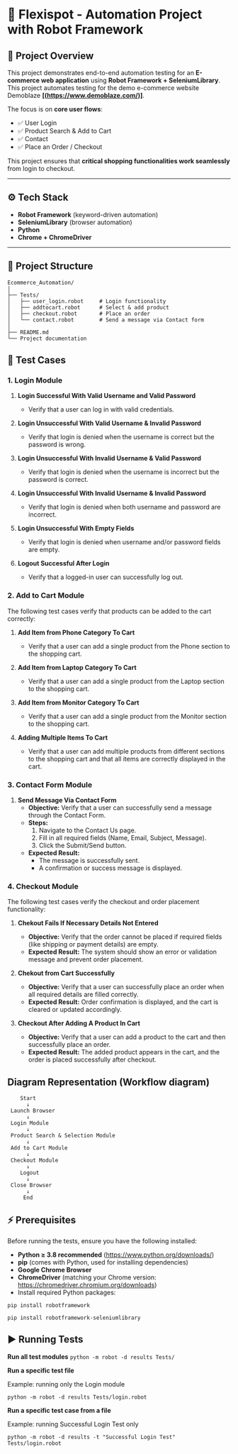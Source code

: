 # 🛒 Flexispot - Automation Project with Robot Framework 

## 📌 Project Overview
This project demonstrates end-to-end automation testing for an **E-commerce web application** using **Robot Framework + SeleniumLibrary**. This project automates testing for the demo e-commerce website Demoblaze
**[(https://www.demoblaze.com/)]**.


The focus is on **core user flows**:
- ✅ User Login  
- ✅ Product Search & Add to Cart    
- ✅ Contact
- ✅ Place an Order / Checkout 

This project ensures that **critical shopping functionalities work seamlessly** from login to checkout.

---

## ⚙️ Tech Stack
- **Robot Framework** (keyword-driven automation)  
- **SeleniumLibrary** (browser automation)  
- **Python**  
- **Chrome + ChromeDriver**  

---

## 📂 Project Structure

```plaintext
Ecommerce_Automation/
│
├── Tests/
│   ├── user_login.robot     # Login functionality
│   ├── addtocart.robot      # Select & add product
│   ├── checkout.robot       # Place an order
│   └── contact.robot        # Send a message via Contact form
│
├── README.md  
└── Project documentation
```



## 🧪 Test Cases

### 1. Login Module

1. **Login Successful With Valid Username and Valid Password**  
   - Verify that a user can log in with valid credentials.

2. **Login Unsuccessful With Valid Username & Invalid Password**  
   - Verify that login is denied when the username is correct but the password is wrong.

3. **Login Unsuccessful With Invalid Username & Valid Password**  
   - Verify that login is denied when the username is incorrect but the password is correct.

4. **Login Unsuccessful With Invalid Username & Invalid Password**  
   - Verify that login is denied when both username and password are incorrect.

5. **Login Unsuccessful With Empty Fields**  
   - Verify that login is denied when username and/or password fields are empty.

6. **Logout Successful After Login**  
   - Verify that a logged-in user can successfully log out.

### 2. Add to Cart Module
The following test cases verify that products can be added to the cart correctly:

1. **Add Item from Phone Category To Cart**  
   - Verify that a user can add a single product from the Phone section to the shopping cart.

2. **Add Item from Laptop Category To Cart**  
   - Verify that a user can add a single product from the Laptop section to the shopping cart.

3. **Add Item from Monitor Category To Cart**  
   - Verify that a user can add a single product from the Monitor section to the shopping cart.

4. **Adding Multiple Items To Cart**  
   - Verify that a user can add multiple products from different sections to the shopping cart and that all items are correctly displayed in the cart.

### 3. Contact Form Module

1. **Send Message Via Contact Form**  
   - **Objective:** Verify that a user can successfully send a message through the Contact Form.  
   - **Steps:**  
     1. Navigate to the Contact Us page.  
     2. Fill in all required fields (Name, Email, Subject, Message).  
     3. Click the Submit/Send button.  
   - **Expected Result:**  
     - The message is successfully sent.  
     - A confirmation or success message is displayed.  

### 4. Checkout Module
The following test cases verify the checkout and order placement functionality:

1. **Chekout Fails If Necessary Details Not Entered**  
   - **Objective:** Verify that the order cannot be placed if required fields (like shipping or payment details) are empty.  
   - **Expected Result:** The system should show an error or validation message and prevent order placement.

2. **Chekout from Cart Successfully**  
   - **Objective:** Verify that a user can successfully place an order when all required details are filled correctly.  
   - **Expected Result:** Order confirmation is displayed, and the cart is cleared or updated accordingly.

3. **Checkout After Adding A Product In Cart**  
   - **Objective:** Verify that a user can add a product to the cart and then successfully place an order.  
   - **Expected Result:** The added product appears in the cart, and the order is placed successfully after checkout.


## Diagram Representation (Workflow diagram)
                        
        Start  
          ↓  
     Launch Browser  
          ↓  
     Login Module  
          ↓  
     Product Search & Selection Module  
          ↓  
     Add to Cart Module  
          ↓  
     Checkout Module  
          ↓  
        Logout  
          ↓  
     Close Browser  
          ↓  
         End  


## ⚡ Prerequisites

Before running the tests, ensure you have the following installed:

- **Python ≥ 3.8 recommended** (https://www.python.org/downloads/)  
- **pip** (comes with Python, used for installing dependencies)  
- **Google Chrome Browser**  
- **ChromeDriver** (matching your Chrome version: https://chromedriver.chromium.org/downloads)  
- Install required Python packages:  


```pip install robotframework```

```pip install robotframework-seleniumlibrary``` 

## ▶️ Running Tests

**Run all test modules**
```python -m robot -d results Tests/```

**Run a specific test file**

Example: running only the Login module

```python -m robot -d results Tests/login.robot```

**Run a specific test case from a file**

Example: running Successful Login Test only

```python -m robot -d results -t "Successful Login Test" Tests/login.robot```
